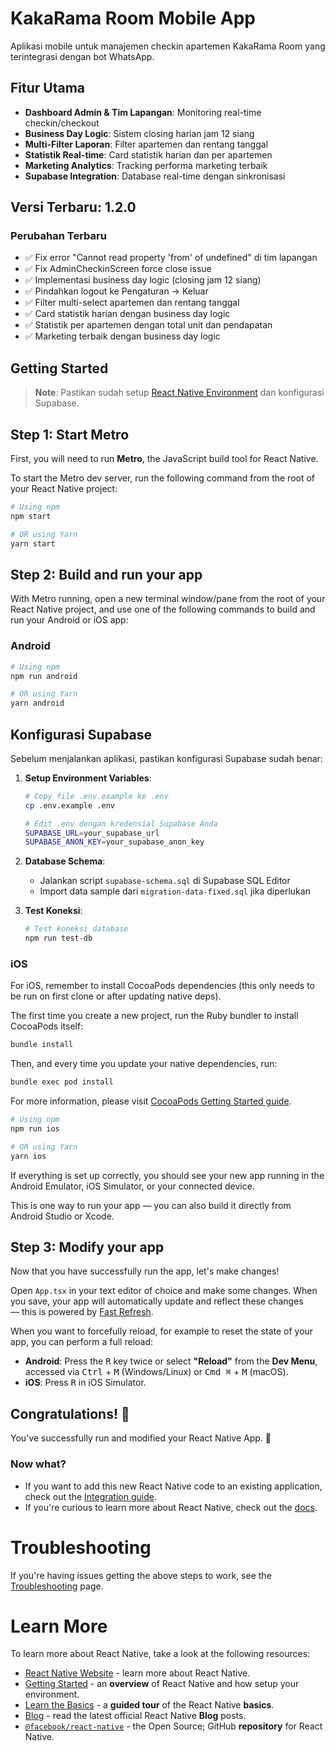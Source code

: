 # KakaRama Room Mobile App

Aplikasi mobile untuk manajemen checkin apartemen KakaRama Room yang terintegrasi dengan bot WhatsApp.

## Fitur Utama

- **Dashboard Admin & Tim Lapangan**: Monitoring real-time checkin/checkout
- **Business Day Logic**: Sistem closing harian jam 12 siang
- **Multi-Filter Laporan**: Filter apartemen dan rentang tanggal
- **Statistik Real-time**: Card statistik harian dan per apartemen
- **Marketing Analytics**: Tracking performa marketing terbaik
- **Supabase Integration**: Database real-time dengan sinkronisasi

## Versi Terbaru: 1.2.0

### Perubahan Terbaru
- ✅ Fix error "Cannot read property 'from' of undefined" di tim lapangan
- ✅ Fix AdminCheckinScreen force close issue
- ✅ Implementasi business day logic (closing jam 12 siang)
- ✅ Pindahkan logout ke Pengaturan -> Keluar
- ✅ Filter multi-select apartemen dan rentang tanggal
- ✅ Card statistik harian dengan business day logic
- ✅ Statistik per apartemen dengan total unit dan pendapatan
- ✅ Marketing terbaik dengan business day logic

## Getting Started

> **Note**: Pastikan sudah setup [React Native Environment](https://reactnative.dev/docs/set-up-your-environment) dan konfigurasi Supabase.

## Step 1: Start Metro

First, you will need to run **Metro**, the JavaScript build tool for React Native.

To start the Metro dev server, run the following command from the root of your React Native project:

```sh
# Using npm
npm start

# OR using Yarn
yarn start
```

## Step 2: Build and run your app

With Metro running, open a new terminal window/pane from the root of your React Native project, and use one of the following commands to build and run your Android or iOS app:

### Android

```sh
# Using npm
npm run android

# OR using Yarn
yarn android
```

## Konfigurasi Supabase

Sebelum menjalankan aplikasi, pastikan konfigurasi Supabase sudah benar:

1. **Setup Environment Variables**:
   ```bash
   # Copy file .env.example ke .env
   cp .env.example .env

   # Edit .env dengan kredensial Supabase Anda
   SUPABASE_URL=your_supabase_url
   SUPABASE_ANON_KEY=your_supabase_anon_key
   ```

2. **Database Schema**:
   - Jalankan script `supabase-schema.sql` di Supabase SQL Editor
   - Import data sample dari `migration-data-fixed.sql` jika diperlukan

3. **Test Koneksi**:
   ```bash
   # Test koneksi database
   npm run test-db
   ```

### iOS

For iOS, remember to install CocoaPods dependencies (this only needs to be run on first clone or after updating native deps).

The first time you create a new project, run the Ruby bundler to install CocoaPods itself:

```sh
bundle install
```

Then, and every time you update your native dependencies, run:

```sh
bundle exec pod install
```

For more information, please visit [CocoaPods Getting Started guide](https://guides.cocoapods.org/using/getting-started.html).

```sh
# Using npm
npm run ios

# OR using Yarn
yarn ios
```

If everything is set up correctly, you should see your new app running in the Android Emulator, iOS Simulator, or your connected device.

This is one way to run your app — you can also build it directly from Android Studio or Xcode.

## Step 3: Modify your app

Now that you have successfully run the app, let's make changes!

Open `App.tsx` in your text editor of choice and make some changes. When you save, your app will automatically update and reflect these changes — this is powered by [Fast Refresh](https://reactnative.dev/docs/fast-refresh).

When you want to forcefully reload, for example to reset the state of your app, you can perform a full reload:

- **Android**: Press the <kbd>R</kbd> key twice or select **"Reload"** from the **Dev Menu**, accessed via <kbd>Ctrl</kbd> + <kbd>M</kbd> (Windows/Linux) or <kbd>Cmd ⌘</kbd> + <kbd>M</kbd> (macOS).
- **iOS**: Press <kbd>R</kbd> in iOS Simulator.

## Congratulations! :tada:

You've successfully run and modified your React Native App. :partying_face:

### Now what?

- If you want to add this new React Native code to an existing application, check out the [Integration guide](https://reactnative.dev/docs/integration-with-existing-apps).
- If you're curious to learn more about React Native, check out the [docs](https://reactnative.dev/docs/getting-started).

# Troubleshooting

If you're having issues getting the above steps to work, see the [Troubleshooting](https://reactnative.dev/docs/troubleshooting) page.

# Learn More

To learn more about React Native, take a look at the following resources:

- [React Native Website](https://reactnative.dev) - learn more about React Native.
- [Getting Started](https://reactnative.dev/docs/environment-setup) - an **overview** of React Native and how setup your environment.
- [Learn the Basics](https://reactnative.dev/docs/getting-started) - a **guided tour** of the React Native **basics**.
- [Blog](https://reactnative.dev/blog) - read the latest official React Native **Blog** posts.
- [`@facebook/react-native`](https://github.com/facebook/react-native) - the Open Source; GitHub **repository** for React Native.
